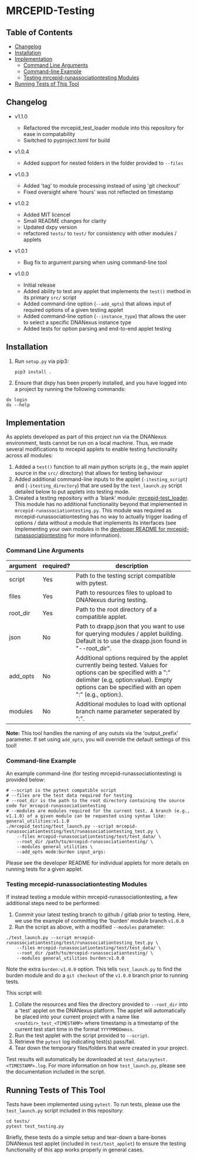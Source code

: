 # MRCEPID-Testing

## Table of Contents

- [Changelog](#changelog)
- [Installation](#installation)
- [Implementation](#implementation)
  * [Command Line Arguments](#command-line-arguments)
  * [Command-line Example](#command-line-example)
  * [Testing mrcepid-runassociationtesting Modules](#testing-mrcepid-runassociationtesting-modules)
- [Running Tests of This Tool](#running-tests-of-this-tool)

## Changelog

* v1.1.0
  * Refactored the mrcepid_test_loader module into this repository for ease in compatability
  * Switched to pyproject.toml for build

* v1.0.4
  * Added support for nested folders in the folder provided to `--files`

* v1.0.3
  * Added 'tag' to module processing instead of using 'git checkout'
  * Fixed oversight where 'hours' was not reflected on timestamp 

* v1.0.2
  * Added MIT licencel
  * Small README changes for clarity
  * Updated dxpy version
  * refactored `tests/` to `test/` for consistency with other modules / applets

* v1.0.1
  * Bug fix to argument parsing when using command-line tool
  
* v1.0.0
  * Initial release
  * Added ability to test any applet that implements the `test()` method in its primary `src/` script
  * Added command-line option (`--add_opts`) that allows input of required options of a given testing applet
  * Added command-line option (`--instance_type`) that allows the user to select a specific DNANexus instance type
  * Added tests for option parsing and end-to-end applet testing

## Installation

1. Run `setup.py` via pip3:

    ```pip3 install .```

2. Ensure that dxpy has been properly installed, and you have logged into a project by running the following commands:

```
dx login
dx --help
```

## Implementation

As applets developed as part of this project run via the DNANexus environment, tests cannot be run on a local machine.
Thus, we made several modifications to mrcepid applets to enable testing functionality across all modules:

1. Added a `test()` function to all main python scripts (e.g., the main applet source in the `src/` directory) that 
allows for testing behaviour
2. Added additional command-line inputs to the applet (`-itesting_script`) and (`-itesting_directory`) that are used by
the `test_launch.py` script detailed below to put applets into testing mode.
3. Created a testing repository with a 'blank' module: [mrcepid-test_loader](https://github.com/mrcepid-rap/mrcepid-test_loader).
This module has no additional functionality beyond that implemented in `mrcepid-runassociationtesting.py`. This module 
was required as mrcepid-runassociationtesting has no way to actually trigger loading of options / data without a module
that implements its interfaces (see Implementing your own modules in the [developer README for mrcepid-runassociationtesting](https://github.com/mrcepid-rap/mrcepid-runassociationtesting/blob/main/Readme.developer.md#implementing-your-own-modules)
for more information).

### Command Line Arguments

| argument | required? | description                                                                                                                                                                                                      |
|----------|-----------|------------------------------------------------------------------------------------------------------------------------------------------------------------------------------------------------------------------|
| script   | Yes       | Path to the testing script compatible with pytest.                                                                                                                                                               |
| files    | Yes       | Path to resources files to upload to DNANexus during testing.                                                                                                                                                    |
| root_dir | Yes       | Path to the root directory of a compatible applet.                                                                                                                                                               |
| json     | No        | Path to dxapp.json that you want to use for querying modules / applet building. Default is to use the dxapp.json found in "--root_dir".                                                                          |
| add_opts | No        | Additional options required by the applet currently being tested. Values for options can be specified with a ":" delimiter (e.g, option:value). Empty options can be specified with an open ":" (e.g., option:). |
| modules  | No        | Additional modules to load with optional branch name parameter seperated by ":".                                                                                                                                 |

**Note:** This tool handles the naming of any oututs via the 'output_prefix' parameter. If set using `add_opts`, you will 
override the default settings of this tool! 

### Command-line Example

An example command-line (for testing mrcepid-runassociationtesting) is provided below:

```commandline
# --script is the pytest compatible script
# --files are the test data required for testing
# --root_dir is the path to the root directory containing the source code for mrcepid-runassociationtesting
# --modules are modules required for the current test. A branch (e.g., v1.1.0) of a given module can be requested using syntax like: general_utilities:v1.1.0 
./mrcepid_testing/test_launch.py --script mrcepid-runassociationtesting/test/runassociationtesting_test.py \ 
    --files mrcepid-runassociationtesting/test/test_data/ \ 
    --root_dir /path/to/mrcepid-runassociationtesting/ \ 
    --modules general_utilities \
    --add_opts mode:burden input_args:
```

Please see the developer README for individual applets for more details on running tests for a given applet.

### Testing mrcepid-runassociationtesting Modules

If instead testing a module within mrcepid-runassociationtesting, a few additional steps need to be performed:

1. Commit your latest testing branch to github / gitlab prior to testing. Here, we use the example of committing the 'burden' module branch `v1.0.0`
2. Run the script as above, with a modified `--modules` parameter:

```commandline
./test_launch.py --script mrcepid-runassociationtesting/test/runassociationtesting_test.py \ 
    --files mrcepid-runassociationtesting/test/test_data/ \ 
    --root_dir /path/to/mrcepid-runassociationtesting/ \ 
    --modules general_utilities burden:v1.0.0
```

Note the extra `burden:v1.0.0` option. This tells `test_launch.py` to find the burden module and do a `git checkout` of 
the `v1.0.0` branch prior to running tests.
       
This script will:

1. Collate the resources and files the directory provided to `--root_dir` into a 'test' 
applet on the DNANexus platform. The applet will automatically be placed into your current project with a name 
like `<rootdir>_test_<TIMESTAMP>` where timestamp is a timestamp of the current test start time in the format `YYYYMMDDmmss`.
2. Run the test applet with the script provided to `--script`.
3. Retrieve the `pytest` log indicating test(s) pass/fail.
4. Tear down the temporary files/folders that were created in your project. 

Test results will automatically be downloaded at `test_data/pytest.<TIMESTAMP>.log`. For more information on how 
`test_launch.py`, please see the documentation included in the script.

## Running Tests of This Tool

Tests have been implemented using `pytest`. To run tests, please use the `test_launch.py` script included in this 
repository:

```commandline
cd tests/
pytest test_testing.py
```

Briefly, these tests do a simple setup and tear-down a bare-bones DNANexus test applet (included in `test/test_applet`) to ensure
the testing functionality of this app works properly in general cases.